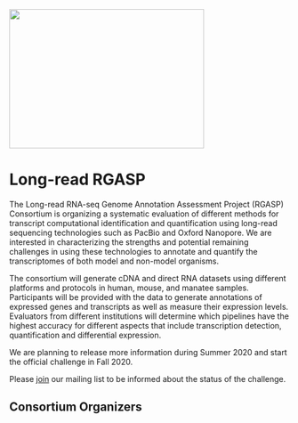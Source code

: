 <img src="https://github.com/diekhans/lrgasp-site/blob/master/logo.png" height="250" width="350">

# Long-read RGASP
The Long-read RNA-seq Genome Annotation Assessment Project (RGASP) Consortium is organizing a systematic evaluation of different methods for transcript computational identification and quantification using long-read sequencing technologies such as PacBio and Oxford Nanopore. We are interested in characterizing the strengths and potential remaining challenges in using these technologies to annotate and quantify the transcriptomes of both model and non-model organisms. 

The consortium will generate cDNA and direct RNA datasets using different platforms and protocols in human, mouse, and manatee samples. Participants will be provided with the data to generate annotations of expressed genes and transcripts as well as measure their expression levels. Evaluators from different institutions will determine which pipelines have the highest accuracy for different aspects that include transcription detection, quantification and differential expression.
 
We are planning to release more information during Summer 2020 and start the official challenge in Fall 2020. 

Please [join](https://groups.google.com/a/ucsc.edu/forum/#!forum/lrgasp-announce-group/join) our mailing list to be informed about the status of the challenge.

## Consortium Organizers

